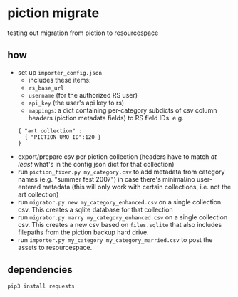 # piction migrate

testing out migration from piction to resourcespace

## how

* set up `importer_config.json`
  * includes these items:
  * `rs_base_url`
  * `username` (for the authorized RS user)
  * `api_key` (the user's api key to rs)
  * `mappings`: a dict containing per-category subdicts of csv column headers (piction metadata fields) to RS field IDs. e.g.
  ```
  { "art collection" :
    { "PICTION UMO ID":120 }
  }
  ```
* export/prepare csv per piction collection (headers have to match *at least* what's in the config json dict for that collection)
* run `piction_fixer.py my_category.csv` to add metadata from category names (e.g. "summer fest 2007") in case there's minimal/no user-entered metadata (this will only work with certain collections, i.e. not the art collection)
* run `migrator.py new my_category_enhanced.csv` on a single collection csv. This creates a sqlite database for that collection
* run `migrator.py marry my_category_enhanced.csv` on a single collection csv. This creates a new csv based on `files.sqlite` that also includes filepaths from the piction backup hard drive.
* run `importer.py my_category my_category_married.csv` to post the assets to resourcespace.

## dependencies

`pip3 install requests`
